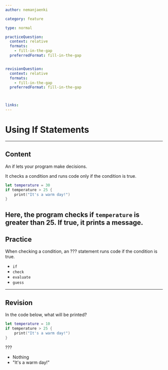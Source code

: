 ```yaml
---
author: nemanjaenki

category: feature

type: normal

practiceQuestion:
  context: relative
  formats:
    - fill-in-the-gap
  preferredFormat: fill-in-the-gap


revisionQuestion:
  context: relative
  formats:
    - fill-in-the-gap
  preferredFormat: fill-in-the-gap



links:
---
```


# Using If Statements

---
## Content

An if lets your program make decisions.

It checks a condition and runs code only if the condition is true.

```swift
let temperature = 30
if temperature > 25 {
    print("It's a warm day!")
}
```

Here, the program checks if `temperature` is greater than 25. If true, it prints a message.
---
## Practice

When checking a condition, an ??? statement runs code if the condition is true.

- `if`
- `check`
- `evaluate`
- `guess`

---
## Revision

In the code below, what will be printed?

```swift
let temperature = 10
if temperature > 25 {
    print("It's a warm day!")
}
```

???

- Nothing
- "It's a warm day!"

